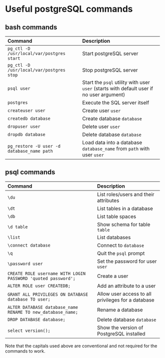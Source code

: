 # Useful postgreSQL commands

## bash commands
| Command | Description |
| :------ | :---------- |
| `pg_ctl -D /usr/local/var/postgres start` | Start postgreSQL server |
| `pg_ctl -D /usr/local/var/postgres stop` | Stop postgreSQL server |
| `psql user` | Start the `psql` utility with user `user` (starts with default user if no user argument) |
| `postgres` | Execute the SQL server itself |
| `createuser user` | Create user `user` |
| `createdb database` | Create database `database` |
| `dropuser user` | Delete user `user` |
| `dropdb database` | Delete database `database` |
| `pg_restore -U user -d database_name path` | Load data into a database `database_name` from `path` with user `user` |

## psql commands
| Command | Description |
| :------ | :---------- |
| `\du` | List roles/users and their attributes |
| `\dt` | List tables in a database |
| `\db` | List table spaces |
| `\d table` | Show schema for table `table` |
| `\list` | List databases |
| `\connect database` | Connect to `database` |
| `\q` | Quit the `psql` prompt |
| `\password user` | Set the password for user `user` |
| `CREATE ROLE username WITH LOGIN PASSWORD 'quoted password';` | Create a user |
| `ALTER ROLE user CREATEDB;` | Add an attribute to a user |
| `GRANT ALL PRIVILEGES ON DATABASE database TO user;` | Allow user access to all privileges for a database |
| `ALTER DATABASE database_name RENAME TO new_database_name;` | Rename a database |
| `DROP DATABASE database;` | Delete database `database` |
| `select version();` | Show the version of PostgreSQL installed |

Note that the capitals used above are conventional and not required for the commands to work.
